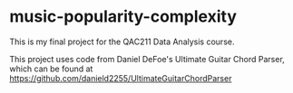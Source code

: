 # music-popularity-complexity
This is my final project for the QAC211 Data Analysis course.











This project uses code from Daniel DeFoe's Ultimate Guitar Chord Parser, which can be found at https://github.com/danield2255/UltimateGuitarChordParser
